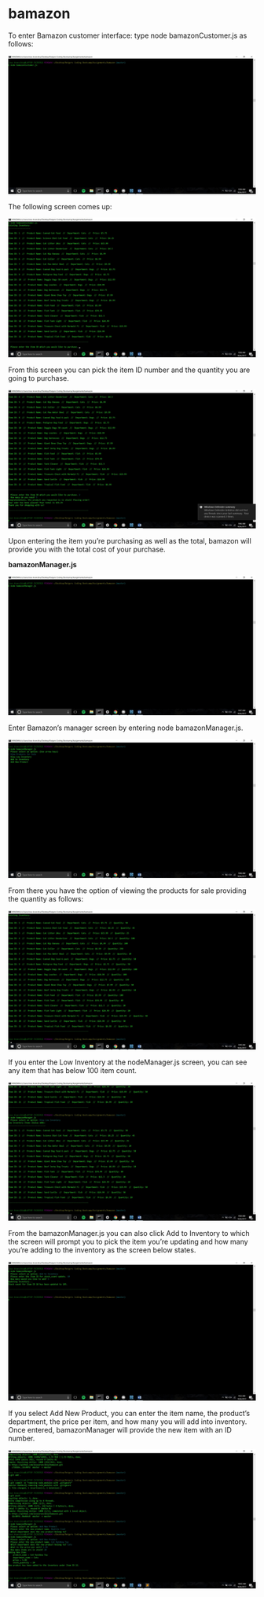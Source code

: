 # bamazon

To enter Bamazon customer interface: type node bamazonCustomer.js as follows:
 
<img src="/images/image 1.jpg" alt="image 1"/>

The following screen comes up:

<img src="/images/image 2.jpg" alt="image 2"/>

 
From this screen you can pick the item ID number and the quantity you are going to purchase.

<img src="/images/image 3.jpg" alt="image 3"/>

 Upon entering the item you’re purchasing as well as the total, bamazon will provide you with the total cost of your purchase.


<strong>bamazonManager.js</strong>

<img src="/images/image 4.jpg" alt="image 4"/>
 
Enter Bamazon’s manager screen by entering node bamazonManager.js.

<img src="/images/image 5.jpg" alt="image 5"/> 

From there you have the option of viewing the products for sale providing the quantity as follows:
 
<img src="/images/image 6.jpg" alt="image 6"/>


If you enter the Low Inventory at the nodeManager.js screen, you can see any item that has below 100 item count.
 
<img src="/images/image 7.jpg" alt="image 7"/>

From the bamazonManager.js you can also click Add to Inventory to which the screen will prompt you to pick the item you’re updating and how many you’re adding to the inventory as the screen below states.

<img src="/images/image 8.jpg" alt="image 8"/>

If you select Add New Product, you can enter the item name, the product’s department, the price per item, and how many you will add into inventory. Once entered, bamazonManager will provide the new item with an ID number.

<img src="/images/image 9.jpg" alt="image 9"/>

 
